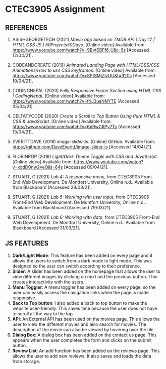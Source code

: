 # CTEC3905 Assignment

## REFERENCES

1. ASISHGEORGETECH (2021) *Movie app based on TMDB API | Day 17 | HTML CSS JS | 50Projects50Days*. [Online video] Available from: https://www.youtube.com/watch?v=9Bvt6BFf6_U&t=6s [Accessed 12/04/21].

2. CODEANDCREATE (2019) *Animated Landing Page with HTML/CSS/CSS Animations/How to use CSS keyframes*. [Online video] Available from: https://www.youtube.com/watch?v=SPtSMjZlyUU&t=920s [Accessed 10/04/21].

3. CODINGNEPAL (2020) *Fully Responsive Footer Section using HTML CSS | CodingNepal*. [Online video] Available from: https://www.youtube.com/watch?v=f4J3uaNNYTE [Accessed 05/04/21].

4. DELTATYCODE (2020) *Create a Scroll to Top Button Using Pure HTML & CSS & JavaScript*. [Online video] Available from: https://www.youtube.com/watch?v=6eRwCRPy7Tc [Accessed 13/04/21].

5. EVERITTDAVE (2019) *image-slider-js*. [Online] GitHub. Available from: https://github.com/DaveEveritt/image-slider-js [Accessed 14/04/21].

6. FLORINPOP (2019) *Light/Dark Theme Toggle with CSS and JavaScript*. [Online video] Available from: https://www.youtube.com/watch?v=xodD0nw2veQ&t=64s [Accessed 09/04/21].

7. STUART, G.(2021) *Lab 4: A responsive menu*, from CTEC3905 Front-End Web Development. De Montfort University, Online n.d.. Available from Blackboard [Accessed 28/03/21].

8. STUART, G.(2021) *Lab 5: Working with user input*, from CTEC3905 Front-End Web Development. De Montfort University, Online n.d.. Available from Blackboard [Accessed 29/03/21].

9. STUART, G.(2021) *Lab 6: Working with data*, from CTEC3905 Front-End Web Development. De Montfort University, Online n.d.. Available from Blackboard [Accessed 31/03/21].


## JS FEATURES
1. **Dark/Light Mode**: This feature has been added on every page and it allows the users to switch from a dark mode to light mode. This was designed so the user can switch according to their preference.  
2. **Slider**: A slider has been added on the homepage that allows the user to view different images by clicking on next and the previous button. This creates interactivity with the users.
3. **Menu Toggler**: A menu toggler has been added on every page, so the user can easily access the navigation links when the page is made responsive.
4. **Back to Top button**: I also added a back to top button to make the website user-friendly. This saves time because the user does not have to scroll all the way to the top.
5. **API**: An External API has been used on the movies page. This allows the user to view the different movies and also search for movies. The description of the movie can also be viewed by hovering over the tile.
6. **Dialog Box**: A dialog box has been added on the contact us page. This appears when the user completes the form and clicks on the submit button.
7. **Review List**: An add function has been added on the reviews page. This allows the user to add new reviews. It also saves and loads the data from storage.
